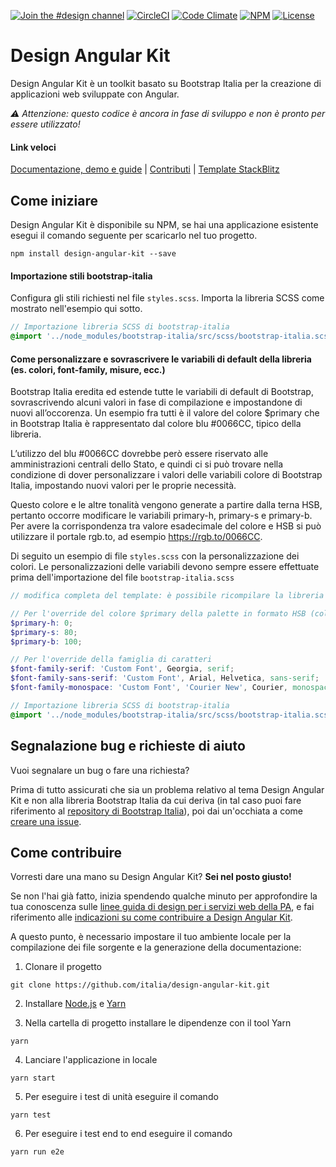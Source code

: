 [![Join the #design channel](https://img.shields.io/badge/Slack%20channel-%23design-blue.svg)](https://developersitalia.slack.com/messages/C7VPAUVB3/)
[![CircleCI](https://img.shields.io/circleci/project/github/italia/design-angular-kit/master.svg)](https://circleci.com/gh/italia/design-angular-kit)
[![Code Climate](https://img.shields.io/codeclimate/maintainability/italia/design-angular-kit.svg)](https://codeclimate.com/github/italia/design-angular-kit/maintainability)
[![NPM](https://img.shields.io/npm/v/design-angular-kit.svg)](https://www.npmjs.com/package/design-angular-kit)
[![License](https://img.shields.io/github/license/italia/design-angular-kit.svg)](https://github.com/italia/design-angular-kit/blob/master/LICENSE)

# Design Angular Kit

Design Angular Kit è un toolkit basato su Bootstrap Italia per la creazione di applicazioni web sviluppate con Angular.

_⚠️ Attenzione: questo codice è ancora in fase di sviluppo e non è pronto per essere utilizzato!_

#### Link veloci
[Documentazione, demo e guide](https://italia.github.io/design-angular-kit/) |
[Contributi](https://github.com/italia/design-angular-kit/blob/master/CONTRIBUTING.md) |
[Template StackBlitz](https://stackblitz.com/edit/design-angular-kit-issue)

## Come iniziare

Design Angular Kit è disponibile su NPM, se hai una applicazione esistente esegui il comando seguente per scaricarlo nel tuo progetto.
```
npm install design-angular-kit --save
```

#### Importazione stili bootstrap-italia
Configura gli stili richiesti nel file `styles.scss`. Importa la libreria SCSS come mostrato nell'esempio qui sotto.

```scss
// Importazione libreria SCSS di bootstrap-italia
@import '../node_modules/bootstrap-italia/src/scss/bootstrap-italia.scss';

```

#### Come personalizzare e sovrascrivere le variabili di default della libreria (es. colori, font-family, misure, ecc.)

Bootstrap Italia eredita ed estende tutte le variabili di default di Bootstrap, sovrascrivendo 
alcuni valori in fase di compilazione e impostandone di nuovi all’occorenza. Un esempio fra tutti è 
il valore del colore $primary che in Bootstrap Italia è rappresentato dal colore blu #0066CC,
tipico della libreria.

L’utilizzo del blu #0066CC dovrebbe però essere riservato alle amministrazioni centrali dello
Stato, e quindi ci si può trovare nella condizione di dover personalizzare i valori delle variabili
colore di Bootstrap Italia, impostando nuovi valori per le proprie necessità.


Questo colore e le altre tonalità vengono generate a partire dalla terna HSB, pertanto occorre modificare le variabili primary-h, primary-s e primary-b.
Per avere la corrispondenza tra valore esadecimale del colore e HSB si può utilizzare il portale rgb.to, ad esempio https://rgb.to/0066CC.

Di seguito un esempio di file `styles.scss` con la personalizzazione dei colori.
Le personalizzazioni delle variabili devono sempre essere effettuate prima dell'importazione del file `bootstrap-italia.scss`

```scss
// modifica completa del template: è possibile ricompilare la libreria modificando alcune variabili SCSS

// Per l'override del colore $primary della palette in formato HSB (colore #FF3333 https://rgb.to/ff3333):
$primary-h: 0;
$primary-s: 80;
$primary-b: 100;

// Per l'override della famiglia di caratteri
$font-family-serif: 'Custom Font', Georgia, serif;
$font-family-sans-serif: 'Custom Font', Arial, Helvetica, sans-serif;
$font-family-monospace: 'Custom Font', 'Courier New', Courier, monospace;

// Importazione libreria SCSS di bootstrap-italia
@import '../node_modules/bootstrap-italia/src/scss/bootstrap-italia.scss';
```



## Segnalazione bug e richieste di aiuto

Vuoi segnalare un bug o fare una richiesta?

Prima di tutto assicurati che sia un problema relativo al tema Design Angular Kit e non alla libreria Bootstrap Italia da cui deriva 
(in tal caso puoi fare riferimento al [repository di Bootstrap Italia](https://github.com/italia/bootstrap-italia)), poi
dai un'occhiata a come [creare una issue](https://github.com/italia/design-angular-kit/blob/master/CONTRIBUTING.md#creare-una-issue).

## Come contribuire

Vorresti dare una mano su Design Angular Kit? **Sei nel posto giusto!**
 
Se non l'hai già fatto, inizia spendendo qualche minuto per approfondire la tua conoscenza sulle
[linee guida di design per i servizi web della PA](https://design-italia.readthedocs.io/it/stable/index.html),
e fai riferimento alle [indicazioni su come contribuire a Design Angular Kit](https://github.com/italia/design-angular-kit/blob/master/CONTRIBUTING.md).

A questo punto, è necessario impostare il tuo ambiente locale per la compilazione dei file sorgente e la generazione
della documentazione:

1. Clonare il progetto

```
git clone https://github.com/italia/design-angular-kit.git
```

2. Installare [Node.js](https://nodejs.org) e [Yarn](https://yarnpkg.com)

3. Nella cartella di progetto installare le dipendenze con il tool Yarn

```
yarn
```

4. Lanciare l'applicazione in locale

```
yarn start
```

5. Per eseguire i test di unità eseguire il comando

```
yarn test
```

6. Per eseguire i test end to end eseguire il comando

```
yarn run e2e
```
